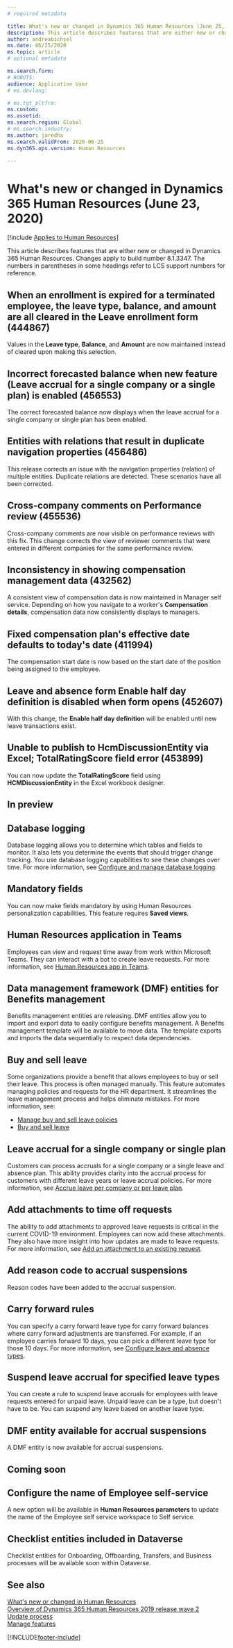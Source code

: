 ```yaml
---
# required metadata

title: What's new or changed in Dynamics 365 Human Resources (June 25, 2020)
description: This article describes features that are either new or changed in Microsoft Dynamics 365 Human Resources for June 23, 2020.
author: andreabichsel
ms.date: 06/25/2020
ms.topic: article
# optional metadata

ms.search.form: 
# ROBOTS: 
audience: Application User
# ms.devlang: 

# ms.tgt_pltfrm: 
ms.custom: 
ms.assetid: 
ms.search.region: Global
# ms.search.industry: 
ms.author: jaredha
ms.search.validFrom: 2020-06-25
ms.dyn365.ops.version: Human Resources

---
```


# What's new or changed in Dynamics 365 Human Resources (June 23, 2020)

[!include [Applies to Human Resources](../includes/applies-to-hr.md)]



This article describes features that are either new or changed in Dynamics 365 Human Resources. Changes apply to build number 8.1.3347. The numbers in parentheses in some headings refer to LCS support numbers for reference.

## When an enrollment is expired for a terminated employee, the leave type, balance, and amount are all cleared in the Leave enrollment form (444867)

Values in the **Leave type**, **Balance**, and **Amount** are now maintained instead of cleared upon making this selection.

## Incorrect forecasted balance when new feature (Leave accrual for a single company or a single plan) is enabled (456553)

The correct forecasted balance now displays when the leave accrual for a single company or single plan has been enabled.

## Entities with relations that result in duplicate navigation properties (456486)

This release corrects an issue with the navigation properties (relation) of multiple entities. Duplicate relations are detected. These scenarios have all been corrected.
 
## Cross-company comments on Performance review (455536)

Cross-company comments are now visible on performance reviews with this fix. This change corrects the view of reviewer comments that were entered in different companies for the same performance review.
 
## Inconsistency in showing compensation management data (432562)

A consistent view of compensation data is now maintained in Manager self service. Depending on how you navigate to a worker's **Compensation details**, compensation data now consistently displays to managers.
 
## Fixed compensation plan's effective date defaults to today's date (411994)

The compensation start date is now based on the start date of the position being assigned to the employee.

## Leave and absence form Enable half day definition is disabled when form opens (452607)

With this change, the **Enable half day definition** will be enabled until new leave transactions exist. 

## Unable to publish to HcmDiscussionEntity via Excel; TotalRatingScore field error (453899)

You can now update the **TotalRatingScore** field using **HCMDiscussionEntity** in the Excel workbook designer.

## In preview

## Database logging

Database logging allows you to determine which tables and fields to monitor. It also lets you determine the events that should trigger change tracking. You use database logging capabilities to see these changes over time. For more information, see [Configure and manage database logging](hr-admin-database-logging.md).

## Mandatory fields 

You can now make fields mandatory by using Human Resources personalization capabilities. This feature requires **Saved views**.

## Human Resources application in Teams

Employees can view and request time away from work within Microsoft Teams. They can interact with a bot to create leave requests. For more information, see [Human Resources app in Teams](./hr-admin-teams-leave-app.md). 

## Data management framework (DMF) entities for Benefits management
 
Benefits management entities are releasing. DMF entities allow you to import and export data to easily configure benefits management. A Benefits management template will be available to move data. The template exports and imports the data sequentially to respect data dependencies.

## Buy and sell leave 

Some organizations provide a benefit that allows employees to buy or sell their leave. This process is often managed manually. This feature automates managing policies and requests for the HR department. It streamlines the leave management process and helps eliminate mistakes. For more information, see:

- [Manage buy and sell leave policies](hr-leave-and-absence-manage-buy-and-sell-leave-policies.md)
- [Buy and sell leave](hr-employee-self-service-buy-sell-leave.md)

## Leave accrual for a single company or single plan

Customers can process accruals for a single company or a single leave and absence plan. This ability provides clarity into the accrual process for customers with different leave years or leave accrual policies. For more information, see [Accrue leave per company or per leave plan](hr-leave-and-absence-accrue.md).

## Add attachments to time off requests

The ability to add attachments to approved leave requests is critical in the current COVID-19 environment. Employees can now add these attachments. They also have more insight into how updates are made to leave requests. For more information, see [Add an attachment to an existing request](hr-employee-self-service-request-time-off.md#add-an-attachment-to-an-existing-request).

## Add reason code to accrual suspensions 

Reason codes have been added to the accrual suspension.

## Carry forward rules 

You can specify a carry forward leave type for carry forward balances where carry forward adjustments are transferred. For example, if an employee carries forward 10 days, you can pick a different leave type for those 10 days. For more information, see [Configure leave and absence types](hr-leave-and-absence-types.md).

## Suspend leave accrual for specified leave types

You can create a rule to suspend leave accruals for employees with leave requests entered for unpaid leave. Unpaid leave can be a type, but doesn't have to be. You can suspend any leave based on another leave type.

## DMF entity available for accrual suspensions 

A DMF entity is now available for accrual suspensions.

## Coming soon

## Configure the name of Employee self-service

A new option will be available in **Human Resources parameters** to update the name of the Employee self service workspace to Self service.

## Checklist entities included in Dataverse

Checklist entities for Onboarding, Offboarding, Transfers, and Business processes will be available soon within Dataverse.

## See also

[What's new or changed in Human Resources](hr-admin-whats-new.md)</br>
[Overview of Dynamics 365 Human Resources 2019 release wave 2](/dynamics365-release-plan/2019wave2/dynamics365-human-resources/)</br>
[Update process](hr-admin-setup-update-process.md)</br>
[Manage features](hr-admin-manage-features.md)

[!INCLUDE[footer-include](../includes/footer-banner.md)]